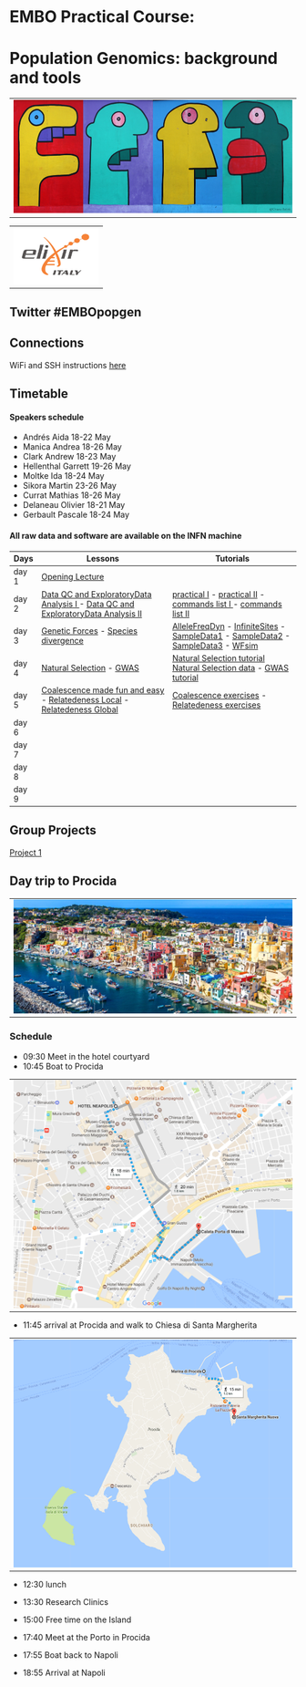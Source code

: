 # EMBO Practical Course:

# Population Genomics: background and tools

<table style="width:100%">
   <tr>
     <td><img src="./img/embo2017.png" alt="yay" height="200" width="700"></td>
     <tr/>
</table>

<table style="width:100%">
 <tr>
   <td><img src="./img/elixir_ita_logo.png" alt="yay" height="100" width="150"></td>
   <tr/>

</table>

## Twitter #EMBOpopgen

## Connections
WiFi and SSH instructions [here](WiFi-SSHinstruction.md)

## Timetable

#### Speakers schedule
- Andrés Aida 18-22 May
- Manica Andrea 18-26 May
- Clark Andrew 18-23 May
- Hellenthal Garrett 19-26 May
- Moltke Ida 18-24 May
- Sikora Martin 23-26 May
- Currat Mathias 18-26 May
- Delaneau Olivier 18-21 May
- Gerbault Pascale 18-24 May

#### All raw data and software are available on the INFN machine

Days |Lessons  | Tutorials |
------------ | ------------- | ------------- |
day 1 |[Opening Lecture](day1/EMBOClarkOverview.pdf) | |
day 2 |[Data QC and ExploratoryData Analysis I ](day2/olivier/morning_session_course.pdf)  - [Data QC and ExploratoryData Analysis II ](day2/olivier/afternoon_session_course.pdf)|[practical I](day2/olivier/morning_session_practical.pdf) -  [practical II](day2/olivier/afternoon_session_practical.pdf) -  [commands list I ](day2/olivier/morning_session_practical.sh)  -   [commands list II](day2/olivier/afternoon_session_practical.sh) |
day 3 |[Genetic Forces](day3/andyclark/EMBO-popgen-Forces-CLARK.pdf) - [Species divergence](day3/aida/EMBO_Napoli_May2017_lectureAidatoprint.pdf) |  [AlleleFreqDyn](day3/andyclark/AlleleFreqDyn.txt) - [InfiniteSites](day3/andyclark/InfiniteSites.txt) - [SampleData1](day3/andyclark/SampleData1.txt)  - [SampleData2](SampleData2.txt) -  [SampleData3](day3/andyclark/SampleData3.txt) - [WFsim](day3/andyclark/WFsim.txt)| - [ELS](day3/aida/Tutorial_ELS.txt) - [MK](day3/aida/Tutorial_MK.txt) |
day 4 |[Natural Selection](day4/pascale/2017.05.21EMBO_PG.pdf) - [GWAS](day4/andrea/2017EMBOManicaselection.pdf) |[Natural Selection tutorial](day4/pascale/20170521PascalePractical.sh) [Natural Selection data](day4/pascale/20170521EMBO_PGPractical.tar.gz) - [GWAS tutorial](day4/andrea/2017EMBOManicaonGWAS.pdf)|
day 5 |[Coalescence made fun and easy]() - [Relatedeness Local](day5/ida/RelatednessLocal.pdf) - [Relatedeness Global](day5/ida/RelatednessLocal.pdf) |[Coalescence exercises](andyida/EMBO_CoalescenceExercises.pdf) - [Relatedeness exercises](http://popgen.dk/ida/EMBONaples2017/web/)|
day 6 |||
day 7 |||
day 8 |||
day 9 |||


## Group Projects

[Project 1](projects/project1.md)


## Day trip to Procida


<table style="width:100%">
   <tr>
     <td><img src="./img/1348.jpg" alt="yay" height="200" width="700"></td>
     <tr/>
</table>


### Schedule

- 09:30 Meet in the hotel courtyard
- 10:45 Boat to Procida
<table style="width:100%">
   <tr>
     <td><img src="./img/calata.png" alt="yay" height="400" width="500"></td>
     <tr/>
</table>

- 11:45 arrival at Procida and walk to Chiesa di Santa Margherita

<table style="width:100%">
   <tr>
     <td><img src="./img/procidamargherita.png" alt="yay" height="400" width="500"></td>
     <tr/>
</table>

- 12:30 lunch

- 13:30 Research Clinics
- 15:00 Free time on the Island
- 17:40 Meet at the Porto in Procida
- 17:55 Boat back to Napoli
- 18:55 Arrival at Napoli
